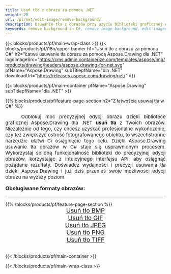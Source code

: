 ```yaml
---
title: Usuń tło z obrazu za pomocą .NET
weight: 20
url: /pl/net/edit-image/remove-background/
description: Usuwanie tła z obrazów przy użyciu biblioteki graficznej Aspose.Drawing dla .NET (C#)
keywords: remove background in C#, remove image background, edit images in C#, graphic library dla .NET, remove background from images
---
```


{{< blocks/products/pf/main-wrap-class >}}
{{< blocks/products/pf/i18n/upper-banner h1="Usuń tło z obrazu za pomocą C#" h2="Łatwe usuwanie tła obrazu za pomocą Aspose.Drawing dla .NET" logoImageSrc="https://cms.admin.containerize.com/templates/aspose/img/products/drawing/headers/aspose_drawing-for-net.svg" pfName="Aspose.Drawing" subTitlepfName="dla .NET" downloadUrl="https://releases.aspose.com/drawing/net/" >}}

{{< blocks/products/pf/main-container pfName="Aspose.Drawing" subTitlepfName="dla .NET" >}}

{{% blocks/products/pf/feature-page-section  h2="Z łatwością usuwaj tła w C#" %}}
<p align="justify" style="text-indent:50px;font-size:15px;">
Odblokuj moc precyzyjnej edycji obrazu dzięki bibliotece graficznej Aspose.Drawing dla .NET <b>usuń tła</b> z Twoich obrazów. Niezależnie od tego, czy chcesz uzyskać profesjonalne wykończenie, czy też zwiększyć ostrość fotografowanego obiektu, to wszechstronne narzędzie ułatwi Ci osiągnięcie tego celu. Dzięki Aspose.Drawing usuwanie tła obrazów w C# staje się usprawnionym procesem. Wykorzystaj solidną funkcjonalność biblioteki do precyzyjnej edycji obrazów, korzystając z intuicyjnego interfejsu API, aby osiągnąć pożądane rezultaty. Doświadcz wydajności i precyzji usuwania tła dzięki Aspose.Drawing i już dziś przenieś swoje możliwości edycji obrazu na wyższy poziom.</p>

<h3 style="margin-top:16px;">
Obsługiwane formaty obrazów:
</h3>

<hr/>
{{% /blocks/products/pf/feature-page-section %}}
<div class="container-fluid productfamilypage bg-gray">
    <div class="convertypes bg-gray agp-content section">
        <div class="container">
		    <div class="row other-converters" style="font-size: 19px;text-align:center;">
		        <div class='col-md-3 other-converter remove-lp remove-rp'><a href="bmp/" style="padding:15px;">Usuń tło BMP</a></div>
                <div class='col-md-3 other-converter remove-lp remove-rp'><a href="gif/" style="padding:15px;">Usuń tło GIF</a></div>
                <div class='col-md-3 other-converter remove-lp remove-rp'><a href="jpeg/" style="padding:15px;">Usuń tło JPEG</a></div>
                <div class='col-md-3 other-converter remove-lp remove-rp'><a href="png/" style="padding:15px;">Usuń tło PNG</a></div>
                <div class='col-md-3 other-converter remove-lp remove-rp'><a href="tiff/" style="padding:15px;">Usuń tło TIFF</a></div>
            </div>
        </div>
    </div>
</div>
<br/>

{{< /blocks/products/pf/main-container >}}

{{< /blocks/products/pf/main-wrap-class >}}
